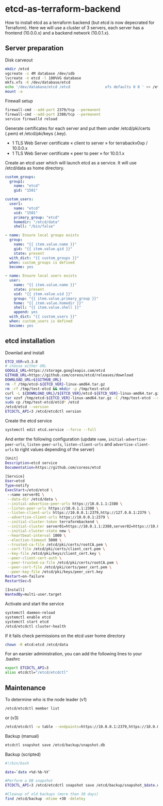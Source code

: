 # etcd-as-terraform-backend
How to install etcd as a terraform backend (but etcd is now depecrated for Terraform).
Here we will use a cluster of 3 servers, each server has a frontend (10.0.0.x) and a backend network (10.0.1.x).


Server preparation
--------

Disk carveout
```bash
mkdir /etcd
vgcreate -s 4M database /dev/sdb
lvcreate -n etcd -l 100%VG database
mkfs.xfs -K /dev/database/etcd
echo '/dev/database/etcd /etcd                xfs defaults 0 0 ' >> /etc/fstab
mount -a
```

Firewall setup
```bash
firewall-cmd --add-port 2379/tcp --permanent
firewall-cmd --add-port 2380/tcp --permanent
service firewalld reload
```

Generate certificates for each server and put them under /etcd/pki/certs (.pem) et /etcd/pki/keys (.key).
-	1 TLS Web Server certificate  « client to server » for terrabackv0xp / 10.0.0.x
-	1 TLS Web Server certificate « peer to peer » for 10.0.1.x

Create an etcd user which will launch etcd as a service. It will use /etcd/data as home directory.

```yaml
custom_groups:
  group1:
    name: "etcd"
    gid: "1501"

custom_users:
  user1:
    name: "etcd"
    uid: "1501"
    primary_group: "etcd"
    homedir: "/etcd/data"
    shell: "/bin/false"
```

```yaml
- name: Ensure local groups exists
  group:
    name: "{{ item.value.name }}"
    gid: "{{ item.value.gid }}"
    state: present
  with_dict: "{{ custom_groups }}"
  when: custom_groups is defined
  become: yes

- name: Ensure local users exists
  user: 
    name: "{{ item.value.name }}"
    state: present
    uid: "{{ item.value.uid }}"
    group: "{{ item.value.primary_group }}"
    home: "{{ item.value.homedir }}"
    shell: "{{ item.value.shell }}"
    append: yes
  with_dict: "{{ custom_users }}"
  when: custom_users is defined
  become: yes
```


etcd installation
--------

Downlad and install
```bash
ETCD_VER=v3.3.8
# choose either URL
GOOGLE_URL=https://storage.googleapis.com/etcd
GITHUB_URL=https://github.com/coreos/etcd/releases/download
DOWNLOAD_URL=${GITHUB_URL}
rm -f /tmp/etcd-${ETCD_VER}-linux-amd64.tar.gz
rm -rf /tmp/test-etcd && mkdir -p /tmp/test-etcd
curl -L ${DOWNLOAD_URL}/${ETCD_VER}/etcd-${ETCD_VER}-linux-amd64.tar.gz -o /tmp/etcd-${ETCD_VER}-linux-amd64.tar.gz
tar xzvf /tmp/etcd-${ETCD_VER}-linux-amd64.tar.gz -C /tmp/test-etcd --strip-components=1
sudo cp /tmp/test-etcd/etcd* /etcd
/etcd/etcd --version
ETCDCTL_API=3 /etcd/etcdctl version
```

Create the etcd service
```bash
systemctl edit etcd.service --force --full
```

And enter the following configuration (update `name`, `initial-advertise-peer-urls`, `listen-peer-urls`, `listen-client-urls` and `advertise-client-urls` to right values depending of the server)
```bash
[Unit]
Description=etcd service
Documentation=https://github.com/coreos/etcd
 
[Service]
User=etcd
Type=notify
ExecStart=/etcd/etcd \
 --name server01 \
 --data-dir /etcd/data \
 --initial-advertise-peer-urls https://10.0.1.1:2380 \
 --listen-peer-urls https://10.0.1.1:2380 \
 --listen-client-urls https://10.0.0.1:2379,http://127.0.0.1:2379 \
 --advertise-client-urls https://10.0.0.1:2379 \
 --initial-cluster-token terraformbackend \
 --initial-cluster server01=https://10.0.1.1:2380,server02=https://10.0.1.2:2380,server03=https://10.0.1.3:2380 \
 --initial-cluster-state new \
 --heartbeat-interval 1000 \
 --election-timeout 5000 \
 --trusted-ca-file /etcd/pki/certs/rootCA.pem \
 --cert-file /etcd/pki/certs/client_cert.pem \
 --key-file /etcd/pki/keys/client_cert.key \
 --peer-client-cert-auth \
 --peer-trusted-ca-file /etcd/pki/certs/rootCA.pem \
 --peer-cert-file /etcd/pki/certs/peer_cert.pem \
 --peer-key-file /etcd/pki/keys/peer_cert.key
Restart=on-failure
RestartSec=5
 
[Install]
WantedBy=multi-user.target
```

Activate and start the service
```bash
systemctl daemon-reload
systemctl enable etcd
systemctl start etcd
/etcd/etcdctl cluster-health
```

If it fails check permissions on the etcd user home directory
```bash
chown -R etcd:etcd /etcd/data
```

For an earsier administration, you can add the following lines to your .bashrc
```bash
export ETCDCTL_API=3
alias etcdctl="/etcd/etcdctl"
```

Maintenance
--------

To determine who is the node leader (v1)
```bash
/etcd/etcdctl member list
```
or (v3)
```bash
/etcd/etcdctl -w table --endpoints=https://10.0.0.1:2379,https://10.0.0.2:2379,https://10.0.0.3:2379 endpoint status
```

Backup (manual)
```bash
etcdctl snapshot save /etcd/backup/snapshot.db
```

Backup (scripted)
```bash
#!/bin/bash

date=`date +%d-%b-%Y`

#Perform a DB snapshot
ETCDCTL_API=3 /etcd/etcdctl snapshot save /etcd/backup/snapshot_$date.db

#Cleanup of old backups (more than 30 days)
find /etcd/backup -mtime +30 -delete;
```
